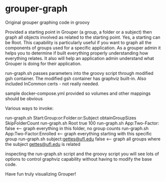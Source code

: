 # grouper-graph

Original grouper graphing code in groovy

Provided a starting point in Grouper (a group, a folder or a subject) then graph all
	objects involved as related to the starting point.  Yes, a starting can be Root.
This capability is particularly useful if you want to graph all the components of groups
	used for a specific application.  As a grouper admin it helps you to determine if
	built everything properly understanding how everything relates.  It also will help
	an application admin understand what Grouper is doing for their application.


run-graph.sh passes parameters into the groovy script through modified gsh container.
The modified gsh container has graphviz built-in.  Also included InCommon certs - not really needed.

sample docker-compose.yml provided so volumes and other mappings should be obvious

Various ways to invoke:

run-graph.sh Start:Group:or:Folder:or:Subject obtainGroupSizes SkipFolderCount
run-graph.sh Root true 100
run-graph.sh App:Two-Factor: false  <-- graph everything in this folder, no group counts
run-graph.sh App:Two-Factor:Enrolled  <-- graph everything starting with this specific group
run-graph.sh subject:gettes@ufl.edu false <-- graph all groups where the subject gettes@ufl.edu is related

inspecting the run-graph.sh script and the groovy script you will see lots of options
to control graphviz capability without having to modify the base code.

Have fun truly visualizing Grouper!

